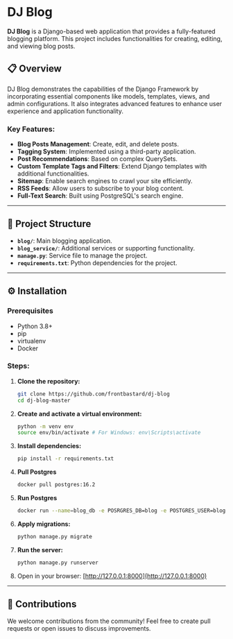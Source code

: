 # DJ Blog

**DJ Blog** is a Django-based web application that provides a fully-featured blogging platform. This project includes functionalities for creating, editing, and viewing blog posts.

## 📋 Overview

DJ Blog demonstrates the capabilities of the Django Framework by incorporating essential components like models, templates, views, and admin configurations. It also integrates advanced features to enhance user experience and application functionality.

### Key Features:
- **Blog Posts Management**: Create, edit, and delete posts.
- **Tagging System**: Implemented using a third-party application.
- **Post Recommendations**: Based on complex QuerySets.
- **Custom Template Tags and Filters**: Extend Django templates with additional functionalities.
- **Sitemap**: Enable search engines to crawl your site efficiently.
- **RSS Feeds**: Allow users to subscribe to your blog content.
- **Full-Text Search**: Built using PostgreSQL's search engine.

---

## 📁 Project Structure

- **`blog/`**: Main blogging application.
- **`blog_service/`**: Additional services or supporting functionality.
- **`manage.py`**: Service file to manage the project.
- **`requirements.txt`**: Python dependencies for the project.

---

## ⚙️ Installation

### Prerequisites
- Python 3.8+
- pip
- virtualenv
- Docker

### Steps:

1. **Clone the repository:**
   ```bash
   git clone https://github.com/frontbastard/dj-blog
   cd dj-blog-master
   ```

1. **Create and activate a virtual environment:**
   ```bash
   python -m venv env
   source env/bin/activate # For Windows: env\Scripts\activate
   ```

1. **Install dependencies:**
   ```bash
   pip install -r requirements.txt
   ```

1. **Pull Postgres**
   ```bash
   docker pull postgres:16.2
   ```

1. **Run Postgres**
   ```bash
   docker run --name=blog_db -e POSRGRES_DB=blog -e POSTGRES_USER=blog -e POSTGRES_PASSWORD=xxxxx -p 5432:5432 -d postgres:16.2
   ```

1. **Apply migrations:**
   ```bash
   python manage.py migrate
   ```

1. **Run the server:**
   ```bash
   python manage.py runserver
   ```

1. Open in your browser: [http://127.0.0.1:8000](http://127.0.0.1:8000)

---

## 🤝 Contributions

We welcome contributions from the community! Feel free to create pull requests or open issues to discuss improvements.
